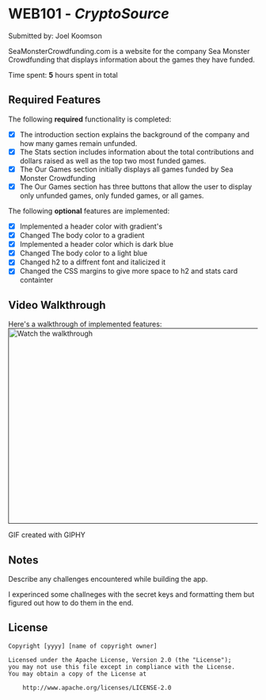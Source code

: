 # WEB101  - *CryptoSource*

Submitted by: Joel Koomson

SeaMonsterCrowdfunding.com is a website for the company Sea Monster Crowdfunding that displays information about the games they have funded.

Time spent: **5** hours spent in total

## Required Features

The following **required** functionality is completed:

* [x] The introduction section explains the background of the company and how many games remain unfunded.
* [x] The Stats section includes information about the total contributions and dollars raised as well as the top two most funded games.
* [x] The Our Games section initially displays all games funded by Sea Monster Crowdfunding
* [x] The Our Games section has three buttons that allow the user to display only unfunded games, only funded games, or all games.

The following **optional** features are implemented:
* [x] Implemented a header color with gradient's
* [x] Changed The body color to a gradient 
* [x] Implemented a header color which is dark blue
* [x] Changed The body color to a light blue
* [x] Changed h2 to a diffrent font and italicized it
* [x] Changed the CSS margins to give more space to h2 and stats card containter 

## Video Walkthrough

Here's a walkthrough of implemented features:
<a href="">
  <img 
       src="" 
       alt="Watch the walkthrough" 
       width="700" 
       height="394" />
</a>


<!-- Replace this with whatever GIF tool you used! -->
GIF created with GIPHY
<!-- Recommended tools:
[Kap](https://getkap.co/) for macOS
[ScreenToGif](https://www.screentogif.com/) for Windows
[peek](https://github.com/phw/peek) for Linux. -->

## Notes

Describe any challenges encountered while building the app.

I experinced some challneges with the secret keys and formatting them but 
figured out how to do them in the end.

## License

    Copyright [yyyy] [name of copyright owner]

    Licensed under the Apache License, Version 2.0 (the "License");
    you may not use this file except in compliance with the License.
    You may obtain a copy of the License at

        http://www.apache.org/licenses/LICENSE-2.0
